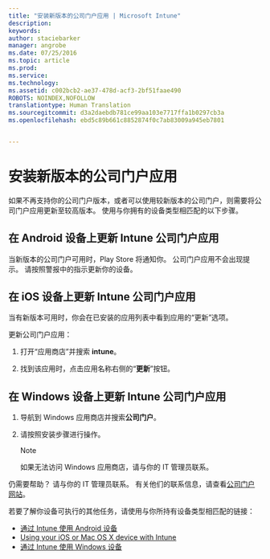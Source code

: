 ```yaml
---
title: "安装新版本的公司门户应用 | Microsoft Intune"
description: 
keywords: 
author: staciebarker
manager: angrobe
ms.date: 07/25/2016
ms.topic: article
ms.prod: 
ms.service: 
ms.technology: 
ms.assetid: c002bcb2-ae37-478d-acf3-2bf51faae490
ROBOTS: NOINDEX,NOFOLLOW
translationtype: Human Translation
ms.sourcegitcommit: d3a2daebdb781ce99aa103e7717ffa1b0297cb3a
ms.openlocfilehash: ebd5c89b661c8852874f0c7ab83009a945eb7801


---
```


# 安装新版本的公司门户应用

如果不再支持你的公司门户版本，或者可以使用较新版本的公司门户，则需要将公司门户应用更新至较高版本。 使用与你拥有的设备类型相匹配的以下步骤。

## 在 Android 设备上更新 Intune 公司门户应用

当新版本的公司门户可用时，Play Store 将通知你。 公司门户应用不会出现提示。 请按照警报中的指示更新你的设备。

## 在 iOS 设备上更新 Intune 公司门户应用

当有新版本可用时，你会在已安装的应用列表中看到应用的“更新”选项。  

更新公司门户应用：

1. 打开“应用商店”并搜索 **intune**。

2. 找到该应用时，点击应用名称右侧的“**更新**”按钮。

## 在 Windows 设备上更新 Intune 公司门户应用

1.  导航到 Windows 应用商店并搜索**公司门户**。

2.  请按照安装步骤进行操作。

    > [!NOTE]
    > 如果无法访问 Windows 应用商店，请与你的 IT 管理员联系。


仍需要帮助？ 请与你的 IT 管理员联系。 有关他们的联系信息，请查看[公司门户网站](http://portal.manage.microsoft.com)。

若要了解你设备可执行的其他任务，请使用与你所持有设备类型相匹配的链接：

- [通过 Intune 使用 Android 设备](using-your-android-device-with-intune.md)</br>
- [Using your iOS or Mac OS X device with Intune](using-your-ios-or-mac-os-x-device-with-intune.md)</br>
- [通过 Intune 使用 Windows 设备](using-your-windows-device-with-intune.md)



<!--HONumber=Aug16_HO4-->


